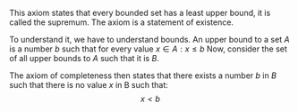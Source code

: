 This axiom states that every bounded set has a least upper bound, it is called the supremum.
The axiom is a statement of existence.

To understand it, we have to understand bounds.
An upper bound to a set $A$ is a number $b$ such that for every value $x \in A : x \leq b$
Now, consider the set of all upper bounds to $A$ such that it is $B$.

The axiom of completeness then states that there exists a number $b$ in $B$ such that there is no value $x$ in B such that:
$$
x < b
$$